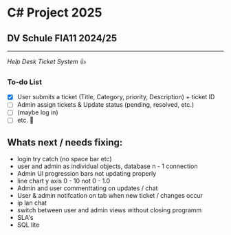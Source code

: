 # C# Project 2025
## DV Schule FIA11 2024/25
----------------------
*Help Desk Ticket System*
:+1:
### **To-do List**
- [x] User submits a ticket (Title, Category, priority,  Description) + ticket ID 
- [ ] Admin assign tickets & Update status (pending, resolved, etc.)
- [ ] (maybe log in)  
- [ ] etc. :tada:

## Whats next / needs fixing:

- login try catch (no space bar etc)
- user and admin as individual objects, database n - 1 connection
- Admin UI progression bars not updating properly
- line chart y axis 0 - 10 not 0 - 1.0
- Admin and user commenttating on updates / chat
- User & admin notifcation on tab when new ticket / changes occur
- ip lan chat
- switch between user and admin views without closing programm 
- SLA's
- SQL lite

